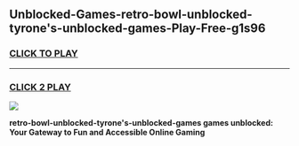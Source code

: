 
## Unblocked-Games-retro-bowl-unblocked-tyrone's-unblocked-games-Play-Free-g1s96
<h3>
<a href="https://premium76.site?title=retro-bowl-unblocked-tyrone's-unblocked-games&ref=09A">CLICK TO PLAY</a></h3>
<hr>

<h3>
<a href="https://premium76.site?title=retro-bowl-unblocked-tyrone's-unblocked-games&ref=09A">CLICK 2 PLAY</a>
  
</h3>

<a href="https://premium76.site?title=retro-bowl-unblocked-tyrone's-unblocked-games&ref=09A"><img src="https://clearcache.store/games.png"></a>


**retro-bowl-unblocked-tyrone's-unblocked-games games unblocked: Your Gateway to Fun and Accessible Online Gaming**
